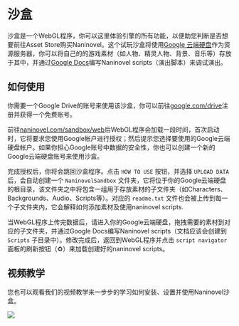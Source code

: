 # 沙盒

沙盒是一个WebGL程序，你可以这里体验引擎的所有功能，以便助您判断是否想要前往Asset Store购买Naninovel。这个试玩沙盒将使用[Google 云端硬盘](https://drive.google.com/drive/my-drive)作为资源服务器，你可以将自己的的游戏素材（如人物、精灵人物、背景、音乐等）存放于其中，并通过[Google Docs](https://www.google.com/docs/about)编写Naninovel scripts（演出脚本）来调试演出。

## 如何使用

你需要一个Google Drive的账号来使用该沙盒，你可以前往[google.com/drive](https://www.google.com/drive)注册并获得一个免费账号。

前往[naninovel.com/sandbox/web](https://naninovel.com/sandbox/web.html)后WebGL程序会加载一段时间，首次启动时，它将要求您使用Google帐户进行授权；然后提示您选择要使用的Google云端硬盘帐户。如果你担心Google账号中数据的安全性，你也可以创建一个新的Google云端硬盘账号来使用沙盒。

完成授权后，你将会跳回沙盒程序。点击 `HOW TO USE` 按钮，并选择 `UPLOAD DATA` 后，会自动创建一个 `NaninovelSandbox` 文件夹，它将位于你的Google云端硬盘的根目录，该文件夹之中将包含一组用于存放素材的子文件夹（如Characters、Backgrounds、Audio、Scripts等）。对应的 `readme.txt` 文件也会被上传到每一个子文件夹内，它会解释如何添加素材及使用naninovel scripts.

当WebGL程序上传完数据后，请进入你的Google云端硬盘，拖拽需要的素材到对应的子文件夹，并通过Google Docs编写Naninovel scripts（文档应该会创建到 `Scripts` 子目录中）。修改完成后，返回到WebGL程序并点击 `script navigator` 面板的刷新按钮（♻️）来加载创建好的naninovel scripts。

## 视频教学

您也可以观看我们的视频教学来一步步的学习如何安装、设置并使用Naninovel沙盒。

![](https://www.youtube.com/watch?v=tn14ZhBTFew)
